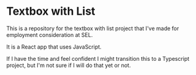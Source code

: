 # Textbox with List

This is a repository for the textbox with list project that I've made for employment consideration at SEL.

It is a React app that uses JavaScript.

If I have the time and feel confident I might transition this to a Typescript project, but I'm not sure if I will do that yet or not.
